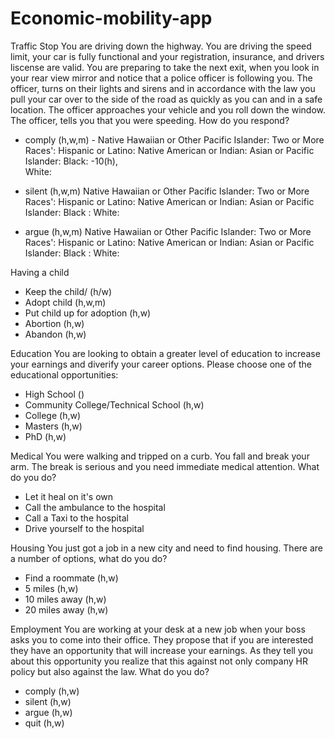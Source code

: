 # Economic-mobility-app




Traffic Stop
You are driving down the highway. You are driving the speed limit, your car is fully functional and your registration, insurance, and drivers liscense are valid. You are preparing to take the next exit, when you look in your rear view mirror and notice that a police officer is following you. The officer, turns on their lights and sirens and in accordance with the law you pull your car over to the side of the road as quickly as you can and in a safe location. The officer approaches your vehicle and you roll down the window. The officer, tells you that you were speeding. How do you respond?

- comply (h,w,m) - 
Native Hawaiian or Other Pacific Islander:
Two or More Races':
Hispanic or Latino:
Native American or Indian:
Asian or Pacific Islander:
Black: -10(h),  
White:

- silent (h,w,m)
Native Hawaiian or Other Pacific Islander:
Two or More Races':
Hispanic or Latino:
Native American or Indian:
Asian or Pacific Islander:
Black :
White:

- argue (h,w,m)
Native Hawaiian or Other Pacific Islander:
Two or More Races':
Hispanic or Latino:
Native American or Indian:
Asian or Pacific Islander:
Black :
White:

Having a child

- Keep the child/ (h/w)
- Adopt child (h,w,m)
- Put child up for adoption (h,w)
- Abortion (h,w)
- Abandon (h,w)

Education
You are looking to obtain a greater level of education to increase your earnings and diverify your career options. Please choose one of the educational opportunities:

- High School ()
- Community College/Technical School (h,w)
- College (h,w)
- Masters (h,w)
- PhD (h,w)


Medical
You were walking and tripped on a curb. You fall and break your arm. The break is serious and you need immediate medical attention. What do you do? 

- Let it heal on it's own
- Call the ambulance to the hospital
- Call a Taxi to the hospital
- Drive yourself to the hospital 

Housing
You just got a job in a new city and need to find housing. There are a number of options, what do you do?
-  Find a roommate (h,w)
-  5 miles (h,w)
-  10 miles away (h,w)
-  20 miles away (h,w)

Employment
You are working at your desk at a new job when your boss asks you to come into their office. They propose that if you are interested they have an opportunity that will increase your earnings. As they tell you about this opportunity you realize that this against not only company HR policy but also against the law. What do you do?
- comply (h,w)
- silent (h,w)
- argue (h,w)
- quit (h,w)






